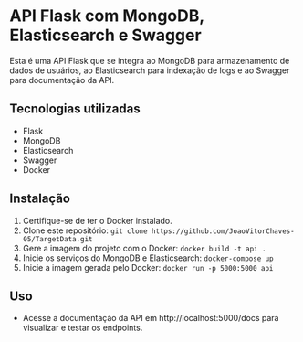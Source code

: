 # API Flask com MongoDB, Elasticsearch e Swagger

Esta é uma API Flask que se integra ao MongoDB para armazenamento de dados de usuários, ao Elasticsearch para indexação de logs e ao Swagger para documentação da API.

## Tecnologias utilizadas

* Flask
* MongoDB
* Elasticsearch
* Swagger
* Docker

## Instalação

1. Certifique-se de ter o Docker instalado.
2. Clone este repositório: `git clone https://github.com/JoaoVitorChaves-05/TargetData.git`
3. Gere a imagem do projeto com o Docker: `docker build -t api .`
4. Inicie os serviços do MongoDB e Elasticsearch: `docker-compose up`
5. Inicie a imagem gerada pelo Docker: `docker run -p 5000:5000 api`

## Uso

* Acesse a documentação da API em http://localhost:5000/docs para visualizar e testar os endpoints.